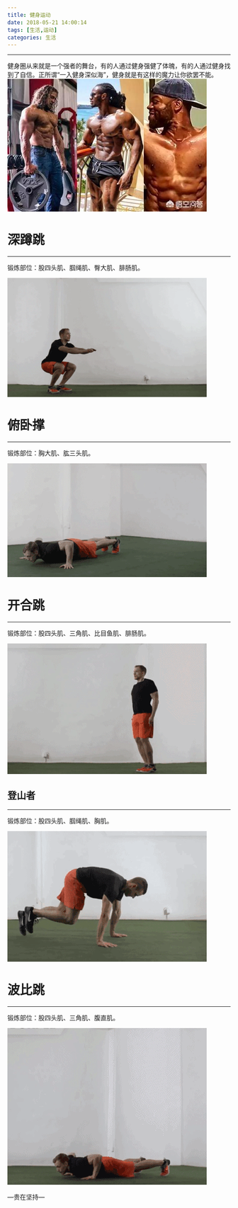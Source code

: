 ```yaml
---
title: 健身运动
date: 2018-05-21 14:00:14
tags: [生活,运动]
categories: 生活
---
```

---
健身圈从来就是一个强者的舞台，有的人通过健身强健了体魄，有的人通过健身找到了自信。正所谓“一入健身深似海”，健身就是有这样的魔力让你欲罢不能。
![img1](lifehealth/83b8000151b5571c9367.jpg)

<!--more-->
# 深蹲跳
---
锻炼部位：股四头肌、腘绳肌、臀大肌、腓肠肌。

![avatar](lifehealth/1.gif)

# 俯卧撑
---
锻炼部位：胸大肌、肱三头肌。

![avatar](lifehealth/2.gif)

# 开合跳
---
锻炼部位：股四头肌、三角肌、比目鱼肌、腓肠肌。

![avatar](lifehealth/3.gif)

## 登山者
---
锻炼部位：股四头肌、腘绳肌、胸肌。

![avatar](lifehealth/4.gif)

# 波比跳
---
锻炼部位：股四头肌、三角肌、腹直肌。

![avatar](lifehealth/5.gif)



—贵在坚持—